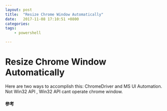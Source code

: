 ```yaml
---
layout: post
title:  "Resize Chrome Window Automatically"
date:   2017-11-08 17:10:51 +0800
categories:  
tags: 
    - powershell

---
```


# Resize Chrome Window Automatically #


Here are two ways to accomplish this: ChromeDriver and MS UI Automation. Not Win32 API , Win32 API cant operate chrome window.  


#### 参考 ####

